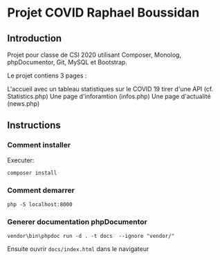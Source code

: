 # Projet COVID Raphael Boussidan

## Introduction

Projet pour classe de CSI 2020 utilisant Composer, Monolog, phpDocumentor, Git, MySQL et Bootstrap.

Le projet contiens 3 pages : 

L'accueil avec un tableau statistiques sur le COVID 19 tirer d'une API (cf. Statistics.php)
Une page d'inforamtion (infos.php)
Une page d'actualité (news.php)

## Instructions

### Comment installer
Executer:

    composer install

### Comment demarrer

    php -S localhost:8000
    
### Generer documentation phpDocumentor

    vendor\bin\phpdoc run -d . -t docs  --ignore "vendor/"
    
Ensuite ouvrir `docs/index.html` dans le navigateur
